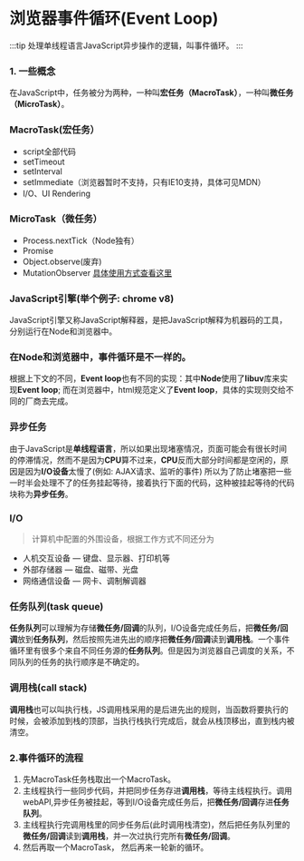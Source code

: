 # 浏览器事件循环(Event Loop)
:::tip
处理单线程语言JavaScript异步操作的逻辑，叫事件循环。
:::

### 1. 一些概念

在JavaScript中，任务被分为两种，一种叫**宏任务（MacroTask）**，一种叫**微任务（MicroTask）**。

### MacroTask(宏任务）
* script全部代码
* setTimeout
* setInterval
* setImmediate（浏览器暂时不支持，只有IE10支持，具体可见MDN）
* I/O、UI Rendering

### MicroTask（微任务）
* Process.nextTick（Node独有）
* Promise
* Object.observe(废弃)
* MutationObserver [具体使用方式查看这里](http://javascript.ruanyifeng.com/dom/mutationobserver.html)

### JavaScript引擎(举个例子: chrome v8)
JavaScript引擎又称JavaScript解释器，是把JavaScript解释为机器码的工具，分别运行在Node和浏览器中。

### 在Node和浏览器中，事件循环是不一样的。
根据上下文的不同，**Event loop**也有不同的实现：其中**Node**使用了**libuv**库来实现**Event loop**; 而在浏览器中，html规范定义了**Event loop**，具体的实现则交给不同的厂商去完成。

### 异步任务
由于JavaScript是**单线程语言**，所以如果出现堵塞情况，页面可能会有很长时间的停滞情况，然而不是因为**CPU**算不过来，**CPU**反而大部分时间都是空闲的，原因是因为**I/O设备**太慢了(例如: AJAX请求、监听的事件) 所以为了防止堵塞把一些一时半会处理不了的任务挂起等待，接着执行下面的代码，这种被挂起等待的代码块称为**异步任务**。

### I/O
> 计算机中配置的外围设备，根据工作方式不同还分为


* 人机交互设备 — 键盘、显示器、打印机等
* 外部存储器 — 磁盘、磁带、光盘
* 网络通信设备 — 网卡、调制解调器

### 任务队列(task queue)
**任务队列**可以理解为存储**微任务/回调**的队列，I/O设备完成任务后，把**微任务/回调**放到**任务队列**，然后按照先进先出的顺序把**微任务/回调**读到**调用栈**。一个事件循环里有很多个来自不同任务源的**任务队列**。但是因为浏览器自己调度的关系，不同队列的任务的执行顺序是不确定的。

### 调用栈(call stack)
**调用栈**也可以叫执行栈，JS调用栈采用的是后进先出的规则，当函数将要执行的时候，会被添加到栈的顶部，当执行栈执行完成后，就会从栈顶移出，直到栈内被清空。

### 2.事件循环的流程
1. 先MacroTask任务栈取出一个MacroTask。
2. 主线程执行一些同步代码，并把同步任务存进**调用栈**，等待主线程执行。调用webAPI,异步任务被挂起，等到I/O设备完成任务后，把**微任务/回调**存进**任务队列**。
3. 主线程执行完调用栈里的同步任务后(此时调用栈清空)，然后把任务队列里的**微任务/回调**读到**调用栈**，并一次过执行完所有**微任务/回调**。
4. 然后再取一个MacroTask， 然后再来一轮新的循环。


<img :src="$withBase('/event_loop.png')">

